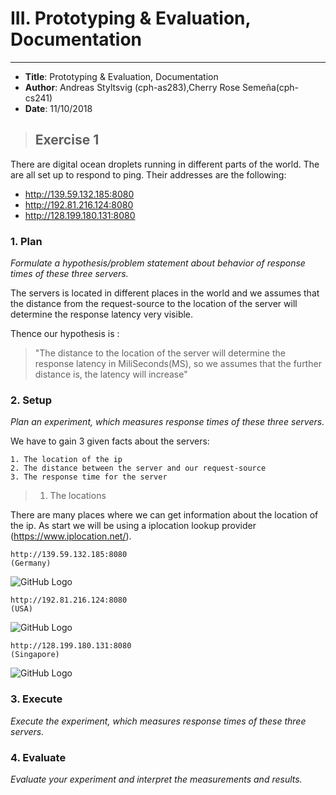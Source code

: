 # III. Prototyping & Evaluation, Documentation

---
- **Title**: Prototyping & Evaluation, Documentation
- **Author**: Andreas Styltsvig (cph-as283),Cherry Rose Semeña(cph-cs241)
- **Date**: 11/10/2018


> ## Exercise 1 

There are digital ocean droplets running in different parts of the world. The are all set up to respond to ping. Their addresses are the following:

- http://139.59.132.185:8080
- http://192.81.216.124:8080
- http://128.199.180.131:8080

### 1. Plan

*Formulate a hypothesis/problem statement about behavior of response times of these three servers.* 

The servers is located in different places in the world and we assumes that the distance from the request-source to the location of the server will determine the response latency very visible.

Thence our hypothesis is : 

> "The distance to the location of the server will determine the response latency in MiliSeconds(MS), so we assumes that the further distance is, the latency will increase"



### 2. Setup

*Plan an experiment, which measures response times of these three servers.*

We have to gain 3 given facts about the servers:

	1. The location of the ip
	2. The distance between the server and our request-source
	3. The response time for the server

> 1. The locations

There are many places where we can get information about the location of the ip. As start we will be using a iplocation lookup provider (https://www.iplocation.net/).



``` 
http://139.59.132.185:8080
(Germany)
``` 
![GitHub Logo](https://i.gyazo.com/f4e2615c4960c316b86c17722058de6a.png)

```
http://192.81.216.124:8080
(USA)
```
![GitHub Logo](https://gyazo.com/5a36cdb7606e492645bc1847eacd448e.png)

```
http://128.199.180.131:8080
(Singapore)
```
![GitHub Logo](https://gyazo.com/f336814a849e51cddc23cf47a9e5b811.png)



### 3. Execute
*Execute the experiment, which measures response times of these three servers.*

### 4. Evaluate
*Evaluate your experiment and interpret the measurements and results.*
